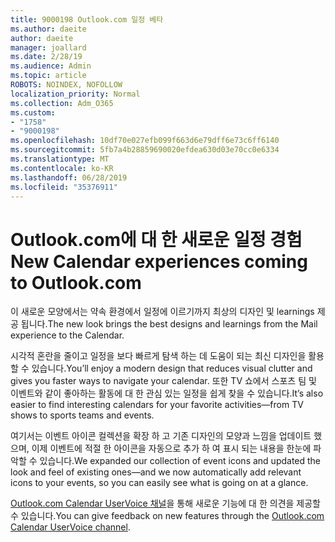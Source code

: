 ```yaml
---
title: 9000198 Outlook.com 일정 베타
ms.author: daeite
author: daeite
manager: joallard
ms.date: 2/28/19
ms.audience: Admin
ms.topic: article
ROBOTS: NOINDEX, NOFOLLOW
localization_priority: Normal
ms.collection: Adm_O365
ms.custom:
- "1758"
- "9000198"
ms.openlocfilehash: 10df70e027efb099f663d6e79dff6e73c6ff6140
ms.sourcegitcommit: 5fb7a4b28859690020efdea630d03e70cc0e6334
ms.translationtype: MT
ms.contentlocale: ko-KR
ms.lasthandoff: 06/28/2019
ms.locfileid: "35376911"
---
```

# <a name="new-calendar-experiences-coming-to-outlookcom"></a><span data-ttu-id="02ed2-102">Outlook.com에 대 한 새로운 일정 경험</span><span class="sxs-lookup"><span data-stu-id="02ed2-102">New Calendar experiences coming to Outlook.com</span></span>

<span data-ttu-id="02ed2-103">이 새로운 모양에서는 약속 환경에서 일정에 이르기까지 최상의 디자인 및 learnings 제공 됩니다.</span><span class="sxs-lookup"><span data-stu-id="02ed2-103">The new look brings the best designs and learnings from the Mail experience to the Calendar.</span></span>

<span data-ttu-id="02ed2-104">시각적 혼란을 줄이고 일정을 보다 빠르게 탐색 하는 데 도움이 되는 최신 디자인을 활용할 수 있습니다.</span><span class="sxs-lookup"><span data-stu-id="02ed2-104">You’ll enjoy a modern design that reduces visual clutter and gives you faster ways to navigate your calendar.</span></span> <span data-ttu-id="02ed2-105">또한 TV 쇼에서 스포츠 팀 및 이벤트와 같이 좋아하는 활동에 대 한 관심 있는 일정을 쉽게 찾을 수 있습니다.</span><span class="sxs-lookup"><span data-stu-id="02ed2-105">It’s also easier to find interesting calendars for your favorite activities—from TV shows to sports teams and events.</span></span>

<span data-ttu-id="02ed2-106">여기서는 이벤트 아이콘 컬렉션을 확장 하 고 기존 디자인의 모양과 느낌을 업데이트 했으며, 이제 이벤트에 적절 한 아이콘을 자동으로 추가 하 여 표시 되는 내용을 한눈에 파악할 수 있습니다.</span><span class="sxs-lookup"><span data-stu-id="02ed2-106">We expanded our collection of event icons and updated the look and feel of existing ones—and we now automatically add relevant icons to your events, so you can easily see what is going on at a glance.</span></span>

<span data-ttu-id="02ed2-107">[Outlook.com Calendar UserVoice 채널](https://outlook.uservoice.com/forums/601444-new-experiences-in-outlook-com?category_id=209197)을 통해 새로운 기능에 대 한 의견을 제공할 수 있습니다.</span><span class="sxs-lookup"><span data-stu-id="02ed2-107">You can give feedback on new features through the [Outlook.com Calendar UserVoice channel](https://outlook.uservoice.com/forums/601444-new-experiences-in-outlook-com?category_id=209197).</span></span>